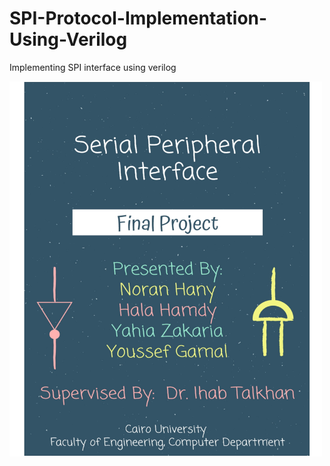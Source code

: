 # SPI-Protocol-Implementation-Using-Verilog
Implementing SPI interface using verilog

<img src="Report-01.jpg" alt="Cover" width="500" height="600">
